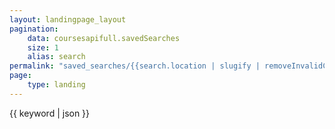 ```yaml
---
layout: landingpage_layout
pagination:
    data: coursesapifull.savedSearches  
    size: 1
    alias: search
permalink: "saved_searches/{{search.location | slugify | removeInvalidChars }}/{{search.keyword | slugify | removeInvalidChars}}/{{search.title | slugify | removeInvalidChars}}.html"
page:
    type: landing
--- 
```

{{ keyword | json }}

